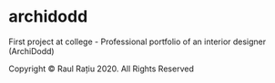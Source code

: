 # archidodd
First project at college - Professional portfolio of an interior designer (ArchiDodd)

Copyright © Raul Rațiu 2020. All Rights Reserved
